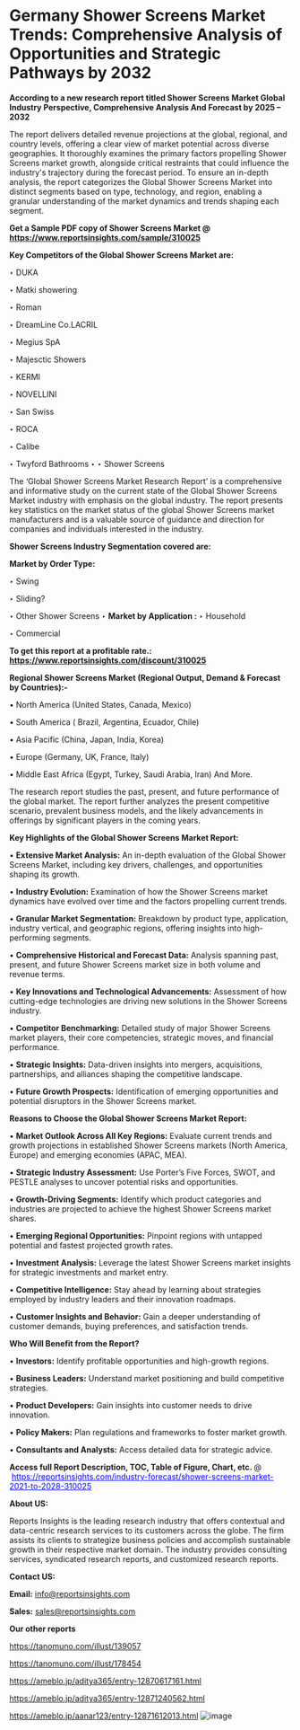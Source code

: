 # Germany Shower Screens Market Trends: Comprehensive Analysis of Opportunities and Strategic Pathways by 2032

<strong>According to a new research report titled Shower Screens Market Global Industry Perspective, Comprehensive Analysis And Forecast by 2025 – 2032</strong>

The report delivers detailed revenue projections at the global, regional, and country levels, offering a clear view of market potential across diverse geographies. It thoroughly examines the primary factors propelling Shower Screens market growth, alongside critical restraints that could influence the industry's trajectory during the forecast period. To ensure an in-depth analysis, the report categorizes the Global Shower Screens Market into distinct segments based on type, technology, and region, enabling a granular understanding of the market dynamics and trends shaping each segment.

<strong>Get a Sample PDF copy of Shower Screens Market </strong><strong>@<a href=https://www.reportsinsights.com/sample/310025 style=color:#0000ff;> https://www.reportsinsights.com/sample/310025</a></strong></font>

<strong>Key Competitors of the Global Shower Screens Market are:</strong>

‣ DUKA

‣ Matki showering

‣ Roman

‣ DreamLine
 Co.LACRIL

‣ Megius SpA

‣ Majesctic Showers

‣ KERMI

‣ NOVELLINI

‣ San Swiss

‣ ROCA

‣ Calibe

‣ Twyford Bathrooms
‣ 
‣ Shower Screens

The ‘Global Shower Screens Market Research Report’ is a comprehensive and informative study on the current state of the Global Shower Screens Market industry with emphasis on the global industry. The report presents key statistics on the market status of the global Shower Screens market manufacturers and is a valuable source of guidance and direction for companies and individuals interested in the industry.

<strong>Shower Screens Industry Segmentation covered are:</strong>

<strong>Market by Order Type: </strong>

‣ Swing

‣ Sliding?

‣ Other
Shower Screens
‣ 
<strong>Market by Application :</strong>
‣ Household

‣ Commercial

<strong>To get this report at a profitable rate.: <a href=https://www.reportsinsights.com/discount/310025 style=color:#0000ff;>https://www.reportsinsights.com/discount/310025</a></strong></font>

<strong>Regional Shower Screens Market (Regional Output, Demand &amp; Forecast by Countries):-</strong>

• North America (United States, Canada, Mexico)

• South America ( Brazil, Argentina, Ecuador, Chile)

• Asia Pacific (China, Japan, India, Korea)

• Europe (Germany, UK, France, Italy)

• Middle East Africa (Egypt, Turkey, Saudi Arabia, Iran) And More.

The research report studies the past, present, and future performance of the global market. The report further analyzes the present competitive scenario, prevalent business models, and the likely advancements in offerings by significant players in the coming years.

<strong>Key Highlights of the Global Shower Screens Market Report:</strong>

• <strong>Extensive Market Analysis:</strong> An in-depth evaluation of the Global Shower Screens Market, including key drivers, challenges, and opportunities shaping its growth.

• <strong>Industry Evolution:</strong> Examination of how the Shower Screens market dynamics have evolved over time and the factors propelling current trends.

• <strong>Granular Market Segmentation:</strong> Breakdown by product type, application, industry vertical, and geographic regions, offering insights into high-performing segments.

• <strong>Comprehensive Historical and Forecast Data:</strong> Analysis spanning past, present, and future Shower Screens market size in both volume and revenue terms.

• <strong>Key Innovations and Technological Advancements:</strong> Assessment of how cutting-edge technologies are driving new solutions in the Shower Screens industry.

• <strong>Competitor Benchmarking:</strong> Detailed study of major Shower Screens market players, their core competencies, strategic moves, and financial performance.

• <strong>Strategic Insights:</strong> Data-driven insights into mergers, acquisitions, partnerships, and alliances shaping the competitive landscape.

• <strong>Future Growth Prospects:</strong> Identification of emerging opportunities and potential disruptors in the Shower Screens market.

<strong>Reasons to Choose the Global Shower Screens Market Report:</strong>

• <strong>Market Outlook Across All Key Regions:</strong> Evaluate current trends and growth projections in established Shower Screens markets (North America, Europe) and emerging economies (APAC, MEA).

• <strong>Strategic Industry Assessment:</strong> Use Porter’s Five Forces, SWOT, and PESTLE analyses to uncover potential risks and opportunities.

• <strong>Growth-Driving Segments:</strong> Identify which product categories and industries are projected to achieve the highest Shower Screens market shares.

• <strong>Emerging Regional Opportunities:</strong> Pinpoint regions with untapped potential and fastest projected growth rates.

• <strong>Investment Analysis:</strong> Leverage the latest Shower Screens market insights for strategic investments and market entry.

• <strong>Competitive Intelligence:</strong> Stay ahead by learning about strategies employed by industry leaders and their innovation roadmaps.

• <strong>Customer Insights and Behavior:</strong> Gain a deeper understanding of customer demands, buying preferences, and satisfaction trends.

<strong>Who Will Benefit from the Report?</strong>

• <strong>Investors:</strong> Identify profitable opportunities and high-growth regions.

• <strong>Business Leaders:</strong> Understand market positioning and build competitive strategies.

• <strong>Product Developers:</strong> Gain insights into customer needs to drive innovation.

• <strong>Policy Makers:</strong> Plan regulations and frameworks to foster market growth.

• <strong>Consultants and Analysts:</strong> Access detailed data for strategic advice.
</ul>
<strong>Access full Report Description, TOC, Table of Figure, Chart, etc. </strong>@  <a href=https://reportsinsights.com/industry-forecast/shower-screens-market-2021-to-2028-310025 style=color:#0000ff;>https://reportsinsights.com/industry-forecast/shower-screens-market-2021-to-2028-310025</a></font>

<strong><strong>About US</strong>:</strong>

Reports Insights is the leading research industry that offers contextual and data-centric research services to its customers across the globe. The firm assists its clients to strategize business policies and accomplish sustainable growth in their respective market domain. The industry provides consulting services, syndicated research reports, and customized research reports.

<strong>Contact US:</strong>

<p class=""""><b>Email:</b> <a href=mailto:info@reportsinsights.com>info@reportsinsights.com</a></p>
<p class=""""><b>Sales:</b> <a href=mailto:sales@reportsinsights.com>sales@reportsinsights.com</a></p>

<strong>Our other reports</strong>

<a href=https://tanomuno.com/illust/139057>https://tanomuno.com/illust/139057</a>

<a href=https://tanomuno.com/illust/178454>https://tanomuno.com/illust/178454</a>

<a href=https://ameblo.jp/aditya365/entry-12870617161.html>https://ameblo.jp/aditya365/entry-12870617161.html</a>

<a href=https://ameblo.jp/aditya365/entry-12871240562.html>https://ameblo.jp/aditya365/entry-12871240562.html</a>

<a href=https://ameblo.jp/aanar123/entry-12871612013.html>https://ameblo.jp/aanar123/entry-12871612013.html</a>
![image](https://github.com/user-attachments/assets/d8318109-d2de-4d5e-a223-ef6dddb5c4d0)
